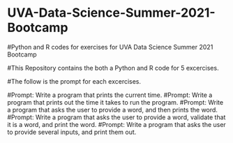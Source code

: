 # UVA-Data-Science-Summer-2021-Bootcamp
#Python and R codes for exercises for UVA Data Science Summer 2021 Bootcamp

#This Repository contains the both a Python and R code for 5 excercises.

#The follow is the prompt for each excercises.

#Prompt: Write a program that prints the current time.
#Prompt: Write a program that prints out the time it takes to run the program.
#Prompt: Write a program that asks the user to provide a word, and then prints the word.
#Prompt: Write a program that asks the user to provide a word, validate that it is a word, and print the word.
#Prompt: Write a program that asks the user to provide several inputs, and print them out.
